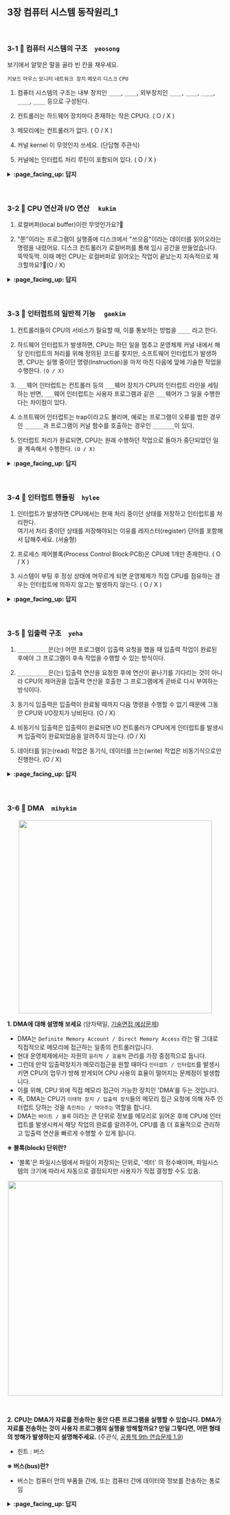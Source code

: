 ## 3장 컴퓨터 시스템 동작원리_1

<br>

### 3-1 :fallen_leaf: 컴퓨터 시스템의 구조　`yeosong`

보기에서 알맞은 말을 골라 빈 칸을 채우세요. 

`키보드` `마우스` `모니터` `네트워크 장치` `메모리` `디스크` `CPU` 


1. 컴퓨터 시스템의 구조는 내부 장치인 `____`, `____`, 외부장치인 `____`, `____`, `____`, `____`, `____` 등으로 구성된다.

3. 컨트롤러는 하드웨어 장치마다 존재하는 작은 CPU다. ( O / X )

2. 메모리에는 컨트롤러가 없다. ( O / X ) 

4. 커널 kernel 이 무엇인지 쓰세요. (단답형 주관식)

5. 커널에는 인터럽트 처리 루틴이 포함되어 있다. ( O / X ) 

<details>
<summary> <b> :page_facing_up: 답지 </b>  </summary>
<div markdown="1">
 
보기에서 알맞은 말을 골라 빈 칸을 채우세요. 

`키보드` `마우스` `모니터` `네트워크 장치` `메모리` `디스크` `CPU` 


1. 컴퓨터 시스템의 구조는 내부 장치인 `CPU`, `메모리`, 외부장치인 `디스크`, `키보드`, `마우스`, `모니터`, `네트워크 장치` 등으로 구성된다.

3. 컨트롤러는 하드웨어 장치마다 존재하는 작은 CPU다. ( O )

2. 메모리에는 컨트롤러가 없다. ( X ) 
> 디스크를 포함한 입출력 장치 모두와, 메모리에도 컨트롤러가 있어서 CPU와 신호를 주고 받을 수 있다.

4. 커널 kernel 이 무엇인지 쓰세요. (단답형 주관식)
> 운영체제 소프트웨어 중 핵심적인 부분에 한정되어 항상 메모리에 올라가 있는 부분이다.

5. 커널에는 인터럽트 처리 루틴이 포함되어 있다. ( O ) 

</div>
</details>
<br><br>

### 3-2 :fallen_leaf: CPU 연산과 I/O 연산	　`kukim`
1. 로컬버퍼(local buffer)이란 무엇인가요?🤔

2. "쭌"이라는 프로그램이 실행중에 디스크에서 "쓰으읍"이라는 데이터를 읽어오라는 명령을 내렸어요. 디스크 컨트롤러가 로컬버퍼를 통해 임시 공간을 만들었습니다. 뚝딱둑딱. 이때 메인 CPU는 로컬버퍼로 읽어오는 작업이 끝났는지 지속적으로 체크할까요?🤔(O / X)
 
<details>
<summary> <b> :page_facing_up: 답지 </b>  </summary>
<div markdown="1">

1. 로컬버퍼(local buffer)이란 무엇인가요 ?
  - 정답 : 입출력 장치들로 부터 들어오고 나가는 데이터를 임시로 저장하기 위한 작은 메모리 공간이에요! 각 장치의 컨트롤러가 이를 제어한답니다.


2. "쭌"이라는 프로그램이 실행중에 디스크에서 "쓰으읍"이라는 데이터를 읽어오라는 명령을 내렸어요. 디스크 컨트롤러가 로컬버퍼를 통해 임시 공간을 만들었습니다. 뚝딱둑딱. 이때 메인 CPU는 로컬버퍼로 읽어오는 작업이 끝났는지 지속적으로 체크할까요?.(O / X)
  - 정답 : X , 메인 CPU가 지속적으로 체크하는 것이 아니라 컨트롤러가 로컬버퍼로 읽어오는 작업이 끝나면 인터럽트(interrupt)를 발생시켜 CPU에 보고해요

</div>
</details>
<br><br>

### 3-3 :fallen_leaf: 인터럽트의 일반적 기능	　`gaekim`
1. 컨트롤러들이 CPU의 서비스가 필요할 때, 이를 통보하는 방법을  `____` 라고 한다.

2. 하드웨어 인터럽트가 발생하면, CPU는 하던 일을 멈추고 운영체제 커널 내에서 해당 인터럽트의 처리를 위해 정의된 코드를 찾지만, 소프트웨어 인터럽트가 발생하면, CPU는 실행 중이던 명령(Instruction)을 마저 마친 다음에 앞에 기술한 작업을 수행한다. `(O / X)`

3. `___`웨어 인터럽트는 컨트롤러 등의 `___`웨어 장치가 CPU의 인터럽트 라인을 세팅하는 반면, `___`웨어 인터럽트는 사용자 프로그램과 같은 `___`웨어가 그 일을 수행한다는 차이점이 있다.

4. 소프트웨어 인터럽트는 trap이라고도 불리며, 예로는 프로그램이 오류를 범한 경우인 `______`과 프로그램이 커널 함수를 호출하는 경우인  `_______`이 있다.

5. 인터럽트 처리가 완료되면, CPU는 원래 수행하던 작업으로 돌아가 중단되었던 일을 계속해서 수행한다. `(O / X)`

<details>
<summary> <b> :page_facing_up: 답지 </b>  </summary>
<div markdown="1">

1. 컨트롤러들이 CPU의 서비스가 필요할 때, 이를 통보하는 방법을  `인터럽트(Interrupt)` 라고 한다.  
👉 덧붙여 인터럽트는 키보드 입력 혹은 요청된 디스크 입출력 작업의 완료 등 CPU에 알려줄 필요가 있는 이벤트가 일어난 경우 컨트롤러가 발생시키는 것이다.  
**-> 일반적인 인터럽트, 즉, 하드웨어 인터럽트에 대한 정의**

2. 하드웨어 인터럽트가 발생하면 CPU는 하던 일을 멈추고 운영체제 커널 내에서 해당 인터럽트의 처리를 위해 정의된 코드를 찾지만, 소프트웨어 인터럽트가 발생하면 CPU는 실행 중이던 명령(Instruction)을 마저 마친 다음에 앞에 기술한 작업을 수행한다. `(X)`  
👉 소프트웨어 인터럽트, 하드웨어 인터럽트 모두 일단 인터럽트가 발생하면 CPU는 하던 일을 멈추고 운영체제에서 인터럽트를 확인한다.

3. `하드`웨어 인터럽트는 컨트롤러 등의 `하드`웨어 장치가 CPU의 인터럽트 라인을 세팅하는 반면, `소프트`웨어 인터럽트는 `소프트`웨어가 그 일을 수행한다는 차이점이 있다.  
👉 하드웨어 인터럽트 예: 디바이스(I/O 장치) 컨트롤러가 거는 인터럽트  
👉 소프트웨어 인터럽트 예: 사용자 프로그램이 운영체제에게 무언가를 요청하기 위해 거는 인터럽트[=시스템 콜]

4. 소프트웨어 인터럽트는 trap이라고도 불리며, 예로는 프로그램이 오류를 범한 경우인 `예외상황(exception)`과 프로그램이 커널 함수를 호출하는 경우인  `시스템 콜(system call)`이 있다.

5. 인터럽트 처리가 완료되면 CPU는 원래 수행하던 작업으로 돌아가 중단되었던 일을 계속해서 수행한다. `(O)`  
👉 인터럽트 처리 전에 수행 중이던 작업을 저장해두며, 인터럽트 처리가 끝나면 앞의 저장해둔 데이터를 통해 원래 수행하던 작업으로 돌아가 일을 계속해서 수행한다.

</div>
</details>
<br><br>

### 3-4 :fallen_leaf: 인터럽트 핸들링　`hylee`
1. 인터럽트가 발생하면 CPU에서는 현재 처리 중이던 상태를 저장하고 인터럽트를 처리한다. 
<br>여기서 처리 중이던 상태를 저장해야되는 이유를 레지스터(register) 단어를 포함해서 답해주세요. (서술형)

2. 프로세스 제어블록(Process Control Block:PCB)은 CPU에 1개만 존재한다. ( O / X )

3. 시스템이 부팅 후 정상 상태에 머무르게 되면 운영체제가 직접 CPU를 점유하는 경우는 인터럽트에 의하지 않고는 발생하지 않는다. ( O / X )

<details>
<summary> <b> :page_facing_up: 답지 </b>  </summary>
<div markdown="1">

1. 인터럽트가 발생하면 CPU에서는 현재 처리 중이던 상태를 저장하고 인터럽트를 처리한다. 

여기서 처리 중이던 상태를 저장해야되는 이유를 레지스터(register) 단어를 포함해서 답해주세요. (서술형)

>  정답 : CPU에서 명령이 실행될 때에는 CPU 내부에 있는 임시 기억장치인 레지스터(register)에 데이터를 읽거나 쓰면서 작업을 하는데, 
이때 인터럽트가 발생해 새로운 명령을 실행하면 기존의 레지스터값들이 지워지게 되므로
CPU 내의 이러한 상태를 저장해두어야 한다. (+이게 모두 저장되어야 인터럽트 처리가 이루어질 수 있다.)


2. 프로세스 제어블록(Process Control Block:PCB)은 CPU에 1개만 존재한다. ( O / X )

> 정답 : X 

    PCB는 각각의 프로그램마다 하니찍 존재하며 해당 프로그램의 어느 부분이 실행 중이었는지를 저장하고 있다. 
    구체적으로는 프로그램이 실행 중이던 코드의 메모리 주소와 레지스터값, 하드웨어 상태 등이 저장된다.

3. 시스템이 부팅 후 정상 상태에 머무르게 되면 운영체제가 직접 CPU를 점유하는 경우는 인터럽트에 의하지 않고는 발생하지 않는다. ( O / X )

> 정답 : O

    시스템이 부팅 후 정상상태에 머무르게 되면 CPU가 항상 사용자 프로그램에 의해 사용되며,
    운영체제는 단지 인터럽트가 발생했을 때에만 잠깐 CPU의 제어권을 획득할 수 있다.
    인터럽트가 발생하지 않으면 원래 실행 중인 사용자 프로그램이 원하는 만큼 CPU를 계속 점유하게 된다.

</div>
</details>
<br><br>

### 3-5 :fallen_leaf: 입출력 구조　`yeha`

1. `__________`은(는) 어떤 프로그램이 입출력 요청을 했을 때 입출력 작업이 완료된 후에야 그 프로그램이 후속 작업을 수행할 수 있는 방식이다.

2. `__________`은(는) 입출력 연산을 요청한 후에 연산이 끝나기를 기다리는 것이 아니라 CPU의 제어권을 입출력 연산을 호출한 그 프로그램에게 곧바로 다시 부여하는 방식이다. 

3. 동기식 입출력은 입출력이 완료될 때까지 다음 명령을 수행할 수 없기 때문에 그동안 CPU와 I/O장치가 낭비된다. (O / X) 

4. 비동기식 입출력은 입출력이 완료되면 I/O 컨트롤러가 CPU에게 인터럽트를 발생시켜 입출력이 완료되었음을 알려주지 않는다. (O / X)

5. 데이터를 읽는(read) 작업은 동기식, 데이터를 쓰는(write) 작업은 비동기식으로만 진행한다. (O / X)

<details>
<summary> <b> :page_facing_up: 답지 </b>  </summary>
<div markdown="1">
 
1. (동기식 입출력)은 어떤 프로그램이 입출력 요청을 했을 때 입출력 작업이 완료된 후에야 그 프로그램이 후속 작업을 수행할 수 있는 방식이다.  
> 동기식 입출력

2. (비동기식 입출력)은 입출력 연산을 요청한 후에 연산이 끝나기를 기다리는 것이 아니라 CPU의 제어권을 입출력 연산을 호출한 그 프로그램에게 곧바로 다시 부여하는 방식이다.   
> 비동기식 입출력

    입출력을 요청한 후 프로세서에게 곧바로 CPU를 주고 요청한 입출력과 무관한 일을 한다.   
    디스크에서 뭘 읽어오라는 요청을 했을 때, 이와 상관없이 할 수 있는 작업들은 비동기식으로 처리할 수 있겠다.   

3. 동기식 입출력은 입출력이 완료될 때까지 다음 명령을 수행할 수 없기 때문에 그동안 CPU와 I/O장치가 낭비된다. 
> (O)  

    동기식 입출력의 CPU 낭비를 막기 위해 입출력을 요청한 후 다른 프로그램에게 CPU를 양도한다.  
    또한 다수의 프로그램이 동시에 입출력 연산을 요청하는 경우 동기성 (synchronization)을 보장하기 위해 장치마다 큐를 두어 요청된 순서대로 처리할 수 있도록 한다.  

4. 비동기식 입출력은 입출력이 완료되면 I/O 컨트롤러가 CPU에게 인터럽트를 발생시켜 입출력이 완료되었음을 알려주지 않는다.   
> (X)

    동기식과 마찬가지로 인터럽트를 통해 입출력 연산이 완료됨을 알린다.  
    그 시점부터 읽어온 데이터를 필요로 하는 명령을 수행할 수 있다.  

5. 데이터를 읽는(read) 작업은 동기식, 데이터를 쓰는(write) 작업은 비동기식으로만 진행한다.   
> (X)

    데이터를 쓰도록 요청, 화면에 출력 요청 등은 비동기식이 더 자연스럽다. 정말 출력이 되었는지 확인해야 한다면 동기식으로 프로그램을 구현하면 된다. (물론 CPU와 I/O장치 낭비됨)  

</div>
</details>
<br><br>

### 3-6 :fallen_leaf: DMA　`mihykim`

<p align="center"><img src="https://user-images.githubusercontent.com/60066472/95030203-040c6580-06e9-11eb-9e65-49c890f88f60.png" width="450"></p>

__1. DMA에 대해 설명해 보세요__ (양자택일, [기술면접 예상문제](https://airyym.tistory.com/entry/%EA%B8%B0%EC%88%A0-%EB%A9%B4%EC%A0%91-%EC%98%88%EC%83%81-%EC%A7%88%EB%AC%B81))

  - DMA는 `Definite Memory Account / Direct Memory Access` 라는 말 그대로 직접적으로 메모리에 접근하는 일종의 컨트롤러입니다.
  - 현대 운영체제에서는 자원의 `윤리적 / 효율적` 관리를 가장 중점적으로 둡니다.
  - 그런데 만약 입출력장치가 메모리접근을 원할 때마다 `인터셉트 / 인터럽트`를 발생시키면 CPU의 업무가 방해 받게되어 CPU 사용의 효율이 떨어지는 문제점이 발생합니다.
  - 이를 위해, CPU 외에 직접 메모리 접근이 가능한 장치인 'DMA'를 두는 것입니다.
  - 즉, DMA는 CPU가 `이태혁 장치 / 입출력 장치`들의 메모리 접근 요청에 의해 자주 인터럽트 당하는 것을 `촉진하는 / 막아주는` 역할을 합니다.
  - DMA는 `바이트 / 블록` 이라는 큰 단위로 정보를 메모리로 읽어온 후에 CPU에 인터럽트를 발생시켜서 해당 작업의 완료를 알려주어, CPU를 좀 더 효율적으로 관리하고 입출력 연산을 빠르게 수행할 수 있게 됩니다.

__※ 블록(block) 단위란?__
- '블록'은 파일시스템에서 파일이 저장되는 단위로, '섹터' 의 정수배이며, 파일시스템의 크기에 따라서 자동으로 결정되지만 사용자가 직접 결정할 수도 있음. <br>
<p align="center"><img src="https://user-images.githubusercontent.com/60066472/95030420-96f9cf80-06ea-11eb-84f1-11cd46b79005.png" width="500"></p>
<br>

__2. CPU는 DMA가 자료를 전송하는 동안 다른 프로그램을 실행할 수 있습니다. DMA가 자료를 전송하는 것이 사용자 프로그램의 실행을 방해할까요? 만일 그렇다면, 어떤 형태의 방해가 발생하는지 설명해주세요.__ (주관식, [공룡책 9th 연습문제 1.9](https://futurists.tistory.com/36))

  - 힌트 : 버스

__※ 버스(bus)란?__
- 버스는 컴퓨터 안의 부품들 간에, 또는 컴퓨터 간에 데이터와 정보를 전송하는 통로임  

<details>	
<summary> <b> :page_facing_up: 답지 </b>  </summary>	
<div markdown="1">	

__1. DMA에 대해 설명해 보세요__ (양자택일, [기술면접 예상문제](https://airyym.tistory.com/entry/%EA%B8%B0%EC%88%A0-%EB%A9%B4%EC%A0%91-%EC%98%88%EC%83%81-%EC%A7%88%EB%AC%B81))
- DMA는 `Direct Memory Access` 라는 말 그대로 직접적으로 메모리에 접근하는 일종의 컨트롤러입니다.
  - 현대 운영체제에서는 자원의 `효율적` 관리를 가장 중점적으로 둡니다.
  - 그런데 만약 입출력장치가 메모리접근을 원할 때마다 `인터럽트`를 발생시키면 CPU의 업무가 방해 받게되어 CPU 사용의 효율이 떨어지는 문제점이 발생합니다.
  - 이를 위해, CPU 외에 직접 메모리 접근이 가능한 장치인 'DMA'를 두는 것입니다.

  - 즉, DMA는 CPU가 `입출력 장치`들의 메모리 접근 요청에 의해 자주 인터럽트 당하는 것을 `막아주는` 역할을 합니다.
  - DMA는 `블록` 이라는 큰 단위로 정보를 메모리로 읽어온 후에 CPU에 인터럽트를 발생시켜서 해당 작업의 완료를 알려주어, CPU를 좀 더 효율적으로 관리하고 입출력 연산을 빠르게 수행할 수 있게 됩니다.

__2. CPU는 DMA가 자료를 전송하는 동안 다른 프로그램을 실행할 수 있습니다. DMA가 자료를 전송하는 것이 사용자 프로그램의 실행을 방해할까요? 만일 그렇다면, 어떤 형태의 방해가 발생하는지 설명해주세요.__ (주관식, [공룡책 9th 연습문제 1.9](https://futurists.tistory.com/36))

  - CPU, 장치들은 공통의 버스를 사용하고, 버스에는 전송가능한 대역폭이 있습니다. 다른 프로그램이 필요한 메모리의 연산을 하는 동시에 DMA가 같은 버스를 사용하는 상황이므로 사용자 프로그램의 속도가 느려집니다.

</div>
</details>
<br>
